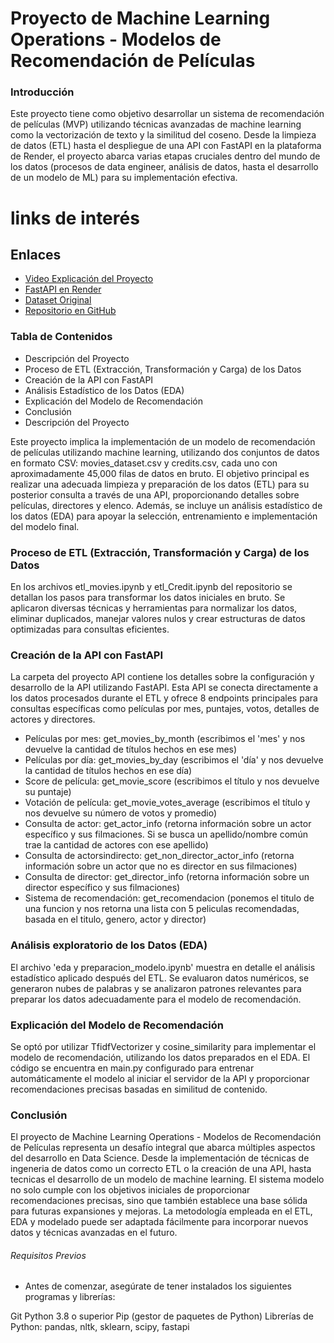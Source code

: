 # Proyecto de Machine Learning Operations - Modelos de Recomendación de Películas

### Introducción

Este proyecto tiene como objetivo desarrollar un sistema de recomendación de películas (MVP) utilizando técnicas avanzadas de machine learning como la vectorización de texto y la similitud del coseno. Desde la limpieza de datos (ETL) hasta el despliegue de una API con FastAPI en la plataforma de Render, el proyecto abarca varias etapas cruciales dentro del mundo de los datos (procesos de data engineer, análisis de datos, hasta el desarrollo de un modelo de ML) para su implementación efectiva.

# links de interés
## Enlaces

- [Video Explicación del Proyecto](https://drive.google.com/drive/u/1/folders/1v8Kdv2PltsZovzjhrPYI5J4pCF5tMyhY)
- [FastAPI en Render](https://movies-data-sj8r.onrender.com/docs)
- [Dataset Original](https://drive.google.com/drive/folders/1X_LdCoGTHJDbD28_dJTxaD4fVuQC9Wt5)
- [Repositorio en GitHub](https://github.com/RGiovanetti)


### Tabla de Contenidos

- Descripción del Proyecto
- Proceso de ETL (Extracción, Transformación y Carga) de los Datos
- Creación de la API con FastAPI
- Análisis Estadístico de los Datos (EDA)
- Explicación del Modelo de Recomendación
- Conclusión
- Descripción del Proyecto

Este proyecto implica la implementación de un modelo de recomendación de películas utilizando machine learning, utilizando dos conjuntos de datos en formato CSV: movies_dataset.csv y credits.csv, cada uno con aproximadamente 45,000 filas de datos en bruto. El objetivo principal es realizar una adecuada limpieza y preparación de los datos (ETL) para su posterior consulta a través de una API, proporcionando detalles sobre películas, directores y elenco. Además, se incluye un análisis estadístico de los datos (EDA) para apoyar la selección, entrenamiento e implementación del modelo final.

### Proceso de ETL (Extracción, Transformación y Carga) de los Datos

En los archivos etl_movies.ipynb y etl_Credit.ipynb del repositorio se detallan los pasos para transformar los datos iniciales en bruto. Se aplicaron diversas técnicas y herramientas para normalizar los datos, eliminar duplicados, manejar valores nulos y crear estructuras de datos optimizadas para consultas eficientes.

### Creación de la API con FastAPI

La carpeta del proyecto API contiene los detalles sobre la configuración y desarrollo de la API utilizando FastAPI. Esta API se conecta directamente a los datos procesados durante el ETL y ofrece 8 endpoints principales para consultas específicas como películas por mes, puntajes, votos, detalles de actores y directores.

- Películas por mes: get_movies_by_month (escribimos el 'mes' y nos devuelve la cantidad de títulos hechos en ese mes)
- Películas por día: get_movies_by_day (escribimos el 'día' y nos devuelve la cantidad de títulos hechos en ese día)
- Score de película: get_movie_score (escribimos el título y nos devuelve su puntaje)
- Votación de película: get_movie_votes_average (escribimos el título y nos devuelve su número de votos y promedio)
- Consulta de actor: get_actor_info (retorna información sobre un actor específico y sus filmaciones. Si se busca un apellido/nombre común trae la cantidad de actores con ese apellido)
- Consulta de actorsindirecto: get_non_director_actor_info (retorna información sobre un actor que no es director en sus filmaciones)
- Consulta de director: get_director_info (retorna información sobre un director específico y sus filmaciones)
- Sistema de recomendación: get_recomendacion (ponemos el titulo de una funcion y nos retorna una lista con 5 peliculas recomendadas, basada en el titulo, genero, actor y director)


### Análisis exploratorio de los Datos (EDA)

El archivo 'eda y preparacion_modelo.ipynb' muestra en detalle el análisis estadístico aplicado después del ETL. Se evaluaron datos numéricos, se generaron nubes de palabras y se analizaron patrones relevantes para preparar los datos adecuadamente para el modelo de recomendación.

### Explicación del Modelo de Recomendación

Se optó por utilizar TfidfVectorizer y cosine_similarity para implementar el modelo de recomendación, utilizando los datos preparados en el EDA. El código se encuentra en main.py configurado para entrenar automáticamente el modelo al iniciar el servidor de la API y proporcionar recomendaciones precisas basadas en similitud de contenido.

### Conclusión

El proyecto de Machine Learning Operations - Modelos de Recomendación de Películas representa un desafío integral que abarca múltiples aspectos del desarrollo en Data Science. Desde la implementación de técnicas de ingeneria de datos como un correcto ETL o la creación de una API, hasta tecnicas el desarrollo de un modelo de machine learning.
 El sistema modelo no solo cumple con los objetivos iniciales de proporcionar recomendaciones precisas, sino que también establece una base sólida para futuras expansiones y mejoras. La metodología empleada en el ETL, EDA y modelado puede ser adaptada fácilmente para incorporar nuevos datos y técnicas avanzadas en el futuro.

###### Requisitos Previos

- Antes de comenzar, asegúrate de tener instalados los siguientes programas y librerías:

Git
Python 3.8 o superior
Pip (gestor de paquetes de Python)
Librerías de Python: pandas, nltk, sklearn, scipy, fastapi